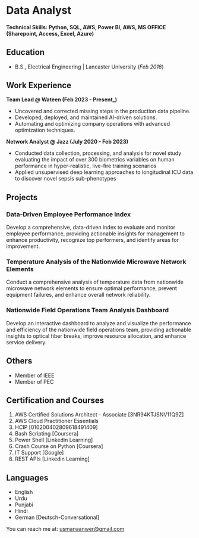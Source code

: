 # Data Analyst

#### Technical Skills: Python, SQL, AWS, Power BI, AWS, MS OFFICE (Sharepoint, Access, Excel, Azure)

## Education	 			        		
- B.S., Electrical Engineering | Lancaster University (_Feb 2016_)

## Work Experience
**Team Lead @ Wateen  (Feb 2023 - Present_)**
- Uncovered and corrected missing steps in the production data pipeline.
- Developed, deployed, and maintained AI-driven solutions.
- Automating and optimizing company operations with advanced optimization techniques. 

**Network Analyst @ Jazz (July 2020 - Feb 2023)**
- Conducted data collection, processing, and analysis for novel study evaluating the impact of over 300 biometrics variables on human performance in hyper-realistic, live-fire training scenarios
- Applied unsupervised deep learning approaches to longitudinal ICU data to discover novel sepsis sub-phenotypes

## Projects
### Data-Driven Employee Performance Index

Develop a comprehensive, data-driven index to evaluate and monitor employee performance, providing actionable insights for management to enhance productivity, recognize top performers, and identify areas for improvement.

### Temperature Analysis of the Nationwide Microwave Network Elements

Conduct a comprehensive analysis of temperature data from nationwide microwave network elements to ensure optimal performance, prevent equipment failures, and enhance overall network reliability.

### Nationwide Field Operations Team Analysis Dashboard

Develop an interactive dashboard to analyze and visualize the performance and efficiency of the nationwide field operations team, providing actionable insights to optical fiber breaks, improve resource allocation, and enhance service delivery.

## Others
- Member of IEEE
- Member of PEC 

## Certification and Courses
1. AWS Certified Solutions Architect - Associate [3NR94KTJSNV11Q9Z]
2. AWS Cloud Practitioner Essentials
3. HCIP [010200402809618491409]
4. Bash Scripting [Coursera]
5. Power Shell [Linkedin Learning]
6. Crash Course on Python [Coursera]
7. IT Support [Google]
8. REST APIs [Linkedin Learning]
 
## Languages 

- English 
- Urdu
- Punjabi
- Hindi
- German [Deutsch-Conversational]

 You can reach me at: [usmanaanwer@gmail.com](mailto:usmanaanwer@gmail.com)
